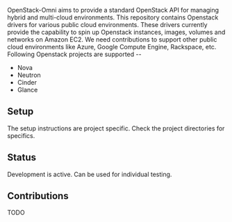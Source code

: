 OpenStack-Omni aims to provide a standard OpenStack API for managing hybrid and multi-cloud environments.
This repository contains Openstack drivers for various public cloud environments.
These drivers currently provide the capability to spin up Openstack instances, images, volumes and networks on Amazon EC2. We need contributions to support other public cloud environments like Azure, Google Compute Engine, Rackspace, etc.
Following Openstack projects are supported --
* Nova
* Neutron
* Cinder
* Glance

## Setup
The setup instructions are project specific. Check the project directories for specifics.

## Status
Development is active. Can be used for individual testing.

## Contributions
TODO
